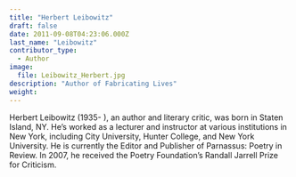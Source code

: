 ```yaml
---
title: "Herbert Leibowitz"
draft: false
date: 2011-09-08T04:23:06.000Z
last_name: "Leibowitz"
contributor_type:
  - Author
image:
  file: Leibowitz_Herbert.jpg
description: "Author of Fabricating Lives"
weight:
---
```


Herbert Leibowitz (1935- ), an author and literary critic, was born in Staten Island, NY. He’s worked as a lecturer and instructor at various institutions in New York, including City University, Hunter College, and New York University. He is currently the Editor and Publisher of Parnassus: Poetry in Review. In 2007, he received the Poetry Foundation’s Randall Jarrell Prize for Criticism.

